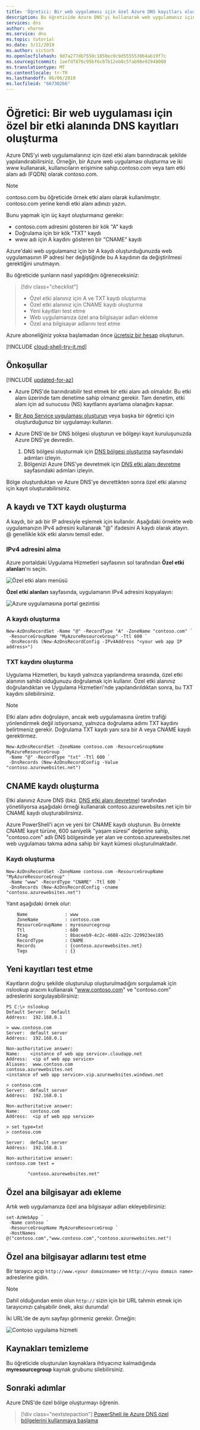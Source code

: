 ```yaml
---
title: 'Öğretici: Bir web uygulaması için özel Azure DNS kayıtları oluşturma'
description: Bu öğreticide Azure DNS'yi kullanarak web uygulamanız için özel etki alanı DNS kayıtları oluşturacaksınız.
services: dns
author: vhorne
ms.service: dns
ms.topic: tutorial
ms.date: 3/11/2019
ms.author: victorh
ms.openlocfilehash: 9d7a277db7550c1850ec0c9d555553064ab19f7c
ms.sourcegitcommit: 1aefdf876c95bf6c07b12eb8c5fab98e92948000
ms.translationtype: MT
ms.contentlocale: tr-TR
ms.lasthandoff: 06/06/2019
ms.locfileid: "66730266"
---
```

# <a name="tutorial-create-dns-records-in-a-custom-domain-for-a-web-app"></a>Öğretici: Bir web uygulaması için özel bir etki alanında DNS kayıtları oluşturma 

Azure DNS'yi web uygulamalarınız için özel etki alanı barındıracak şekilde yapılandırabilirsiniz. Örneğin, bir Azure web uygulaması oluşturma ve iki www kullanarak, kullanıcıların erişimine sahip\.contoso.com veya tam etki alanı adı (FQDN) olarak contoso.com.

> [!NOTE]
> contoso.com bu öğreticide örnek etki alanı olarak kullanılmıştır. contoso.com yerine kendi etki alanı adınızı yazın.

Bunu yapmak için üç kayıt oluşturmanız gerekir:

* contoso.com adresini gösteren bir kök "A" kaydı
* Doğrulama için bir kök "TXT" kaydı
* www adı için A kaydını gösteren bir "CNAME" kaydı

Azure'daki web uygulamanız için bir A kaydı oluşturduğunuzda web uygulamasının IP adresi her değiştiğinde bu A kaydının da değiştirilmesi gerektiğini unutmayın.

Bu öğreticide şunların nasıl yapıldığını öğreneceksiniz:

> [!div class="checklist"]
> * Özel etki alanınız için A ve TXT kaydı oluşturma
> * Özel etki alanınız için CNAME kaydı oluşturma
> * Yeni kayıtları test etme
> * Web uygulamanıza özel ana bilgisayar adları ekleme
> * Özel ana bilgisayar adlarını test etme


Azure aboneliğiniz yoksa başlamadan önce [ücretsiz bir hesap](https://azure.microsoft.com/free/?WT.mc_id=A261C142F) oluşturun.

[!INCLUDE [cloud-shell-try-it.md](../../includes/cloud-shell-try-it.md)]

## <a name="prerequisites"></a>Önkoşullar

[!INCLUDE [updated-for-az](../../includes/updated-for-az.md)]

* Azure DNS'de barındırabilir test etmek bir etki alanı adı olmalıdır. Bu etki alanı üzerinde tam denetime sahip olmanız gerekir. Tam denetim, etki alanı için ad sunucusu (NS) kayıtlarını ayarlama olanağını kapsar.
* [Bir App Service uygulaması oluşturun](../app-service/app-service-web-get-started-html.md) veya başka bir öğretici için oluşturduğunuz bir uygulamayı kullanın.

* Azure DNS'de bir DNS bölgesi oluşturun ve bölgeyi kayıt kuruluşunuzda Azure DNS'ye devredin.

   1. DNS bölgesi oluşturmak için [DNS bölgesi oluşturma](dns-getstarted-create-dnszone.md) sayfasındaki adımları izleyin.
   2. Bölgenizi Azure DNS'ye devretmek için [DNS etki alanı devretme](dns-delegate-domain-azure-dns.md) sayfasındaki adımları izleyin.

Bölge oluşturduktan ve Azure DNS'ye devrettikten sonra özel etki alanınız için kayıt oluşturabilirsiniz.

## <a name="create-an-a-record-and-txt-record"></a>A kaydı ve TXT kaydı oluşturma

A kaydı, bir adı bir IP adresiyle eşlemek için kullanılır. Aşağıdaki örnekte web uygulamanızın IPv4 adresini kullanarak "\@" ifadesini A kaydı olarak atayın. \@ genellikle kök etki alanını temsil eder.

### <a name="get-the-ipv4-address"></a>IPv4 adresini alma

Azure portaldaki Uygulama Hizmetleri sayfasının sol tarafından **Özel etki alanları**'nı seçin. 

![Özel etki alanı menüsü](../app-service/./media/app-service-web-tutorial-custom-domain/custom-domain-menu.png)

**Özel etki alanları** sayfasında, uygulamanın IPv4 adresini kopyalayın:

![Azure uygulamasına portal gezintisi](../app-service/./media/app-service-web-tutorial-custom-domain/mapping-information.png)

### <a name="create-the-a-record"></a>A kaydı oluşturma

```azurepowershell
New-AzDnsRecordSet -Name "@" -RecordType "A" -ZoneName "contoso.com" `
 -ResourceGroupName "MyAzureResourceGroup" -Ttl 600 `
 -DnsRecords (New-AzDnsRecordConfig -IPv4Address "<your web app IP address>")
```

### <a name="create-the-txt-record"></a>TXT kaydını oluşturma

Uygulama Hizmetleri, bu kaydı yalnızca yapılandırma sırasında, özel etki alanının sahibi olduğunuzu doğrulamak için kullanır. Özel etki alanınız doğrulandıktan ve Uygulama Hizmetleri'nde yapılandırıldıktan sonra, bu TXT kaydını silebilirsiniz.

> [!NOTE]
> Etki alanı adını doğrulayın, ancak web uygulamasına üretim trafiği yönlendirmek değil istiyorsanız, yalnızca doğrulama adımı TXT kaydını belirtmeniz gerekir.  Doğrulama TXT kaydı yanı sıra bir A veya CNAME kaydı gerektirmez.

```azurepowershell
New-AzDnsRecordSet -ZoneName contoso.com -ResourceGroupName MyAzureResourceGroup `
 -Name "@" -RecordType "txt" -Ttl 600 `
 -DnsRecords (New-AzDnsRecordConfig -Value  "contoso.azurewebsites.net")
```

## <a name="create-the-cname-record"></a>CNAME kaydı oluşturma

Etki alanınız Azure DNS (bkz. [DNS etki alanı devretme](dns-domain-delegation.md)) tarafından yönetiliyorsa aşağıdaki örneği kullanarak contoso.azurewebsites.net için bir CNAME kaydı oluşturabilirsiniz.

Azure PowerShell'i açın ve yeni bir CNAME kaydı oluşturun. Bu örnekte CNAME kayıt türüne, 600 saniyelik "yaşam süresi" değerine sahip, "contoso.com" adlı DNS bölgesinde yer alan ve contoso.azurewebsites.net web uygulaması takma adına sahip bir kayıt kümesi oluşturulmaktadır.

### <a name="create-the-record"></a>Kaydı oluşturma

```azurepowershell
New-AzDnsRecordSet -ZoneName contoso.com -ResourceGroupName "MyAzureResourceGroup" `
 -Name "www" -RecordType "CNAME" -Ttl 600 `
 -DnsRecords (New-AzDnsRecordConfig -cname "contoso.azurewebsites.net")
```

Yanıt aşağıdaki örnek olur:

```
    Name              : www
    ZoneName          : contoso.com
    ResourceGroupName : myresourcegroup
    Ttl               : 600
    Etag              : 8baceeb9-4c2c-4608-a22c-229923ee185
    RecordType        : CNAME
    Records           : {contoso.azurewebsites.net}
    Tags              : {}
```

## <a name="test-the-new-records"></a>Yeni kayıtları test etme

Kayıtların doğru şekilde oluşturulup oluşturulmadığını sorgulamak için nslookup aracını kullanarak "www.contoso.com" ve "contoso.com" adreslerini sorgulayabilirsiniz:

```
PS C:\> nslookup
Default Server:  Default
Address:  192.168.0.1

> www.contoso.com
Server:  default server
Address:  192.168.0.1

Non-authoritative answer:
Name:    <instance of web app service>.cloudapp.net
Address:  <ip of web app service>
Aliases:  www.contoso.com
contoso.azurewebsites.net
<instance of web app service>.vip.azurewebsites.windows.net

> contoso.com
Server:  default server
Address:  192.168.0.1

Non-authoritative answer:
Name:    contoso.com
Address:  <ip of web app service>

> set type=txt
> contoso.com

Server:  default server
Address:  192.168.0.1

Non-authoritative answer:
contoso.com text =

        "contoso.azurewebsites.net"
```
## <a name="add-custom-host-names"></a>Özel ana bilgisayar adı ekleme

Artık web uygulamanıza özel ana bilgisayar adları ekleyebilirsiniz:

```azurepowershell
set-AzWebApp `
 -Name contoso `
 -ResourceGroupName MyAzureResourceGroup `
 -HostNames @("contoso.com","www.contoso.com","contoso.azurewebsites.net")
```
## <a name="test-the-custom-host-names"></a>Özel ana bilgisayar adlarını test etme

Bir tarayıcı açıp `http://www.<your domainname>` ve `http://<you domain name>` adreslerine gidin.

> [!NOTE]
> Dahil olduğundan emin olun `http://` sizin için bir URL tahmin etmek için tarayıcınızı çalışabilir önek, aksi durumda!

İki URL'de de aynı sayfayı görmeniz gerekir. Örneğin:

![Contoso uygulama hizmeti](media/dns-web-sites-custom-domain/contoso-app-svc.png)


## <a name="clean-up-resources"></a>Kaynakları temizleme

Bu öğreticide oluşturulan kaynaklara ihtiyacınız kalmadığında **myresourcegroup** kaynak grubunu silebilirsiniz.

## <a name="next-steps"></a>Sonraki adımlar

Azure DNS'de özel bölge oluşturmayı öğrenin.

> [!div class="nextstepaction"]
> [PowerShell ile Azure DNS özel bölgelerini kullanmaya başlama](private-dns-getstarted-powershell.md)
